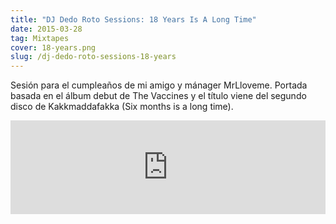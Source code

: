 ```yaml
---
title: "DJ Dedo Roto Sessions: 18 Years Is A Long Time"
date: 2015-03-28
tag: Mixtapes
cover: 18-years.png
slug: /dj-dedo-roto-sessions-18-years
---
```


Sesión para el cumpleaños de mi amigo y mánager MrLloveme.
Portada basada en el álbum debut de The Vaccines y el título viene del segundo disco de Kakkmaddafakka (Six months is a long time).

<iframe width="100%" src="https://www.mixcloud.com/widget/iframe/?hide_cover=1&hide_artwork=1&feed=%2Fdjdedoroto%2F18-years-is-a-long-time%2F" frameborder="0" ></iframe>
